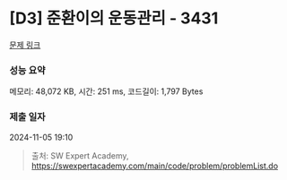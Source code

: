 # [D3] 준환이의 운동관리 - 3431 

[문제 링크](https://swexpertacademy.com/main/code/problem/problemDetail.do?contestProbId=AWE_ZXcqAAMDFAV2) 

### 성능 요약

메모리: 48,072 KB, 시간: 251 ms, 코드길이: 1,797 Bytes

### 제출 일자

2024-11-05 19:10



> 출처: SW Expert Academy, https://swexpertacademy.com/main/code/problem/problemList.do